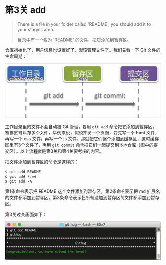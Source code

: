 # 第3关 add

> There is a file in your folder called 'README', you should add it to your staging area.
> 
> 目录中有一个名为 'README' 的文件，把它添加到暂存区。

仓库初始化了，用户信息也设置好了，就该管理文件了。我们先看一下 Git 文件的生命周期：

![Git 文件的生命周期](images/git-file-lifecycle.png)

工作目录里的文件不会自动被 Git 管理，要用 `git add` 命令把它添加到暂存区，暂存区可以存多个文件，举例来说，假设开发一个页面，要先写一个 html 文件，再写一个 css 文件，再写一个 js 文件，那就把它们逐个添加到缓存区，这时缓存区里有3个文件了，再用 `git commit` 命令把它们一起提交到本地仓库（图中的提交区）。以上流程就是第3关和第4关要考核的内容。

把文件添加到暂存区的命令是这样的：

```
$ git add README
$ git add *.md
$ git add -A
```

第1条命令表示把 README 这个文件添加到暂存区，第2条命令表示把 md 扩展名的文件都添加到暂存区，第3条命令表示把所有没加到暂存区的文件都添加到暂存区。

第3关过关画面如下：

![第3关 add](images/level-3-add.png)